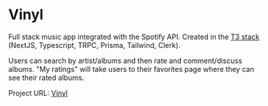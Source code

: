 # Vinyl

Full stack music app integrated with the Spotify API. Created in the [T3 stack](https://github.com/t3-oss/create-t3-app) (NextJS, Typescript, TRPC, Prisma, Tailwind, Clerk).

Users can search by artist/albums and then rate and comment/discuss albums. "My ratings" will take users to their favorites page where they can see their rated albums.

Project URL: [Vinyl](https://renaissance-swart.vercel.app/)
